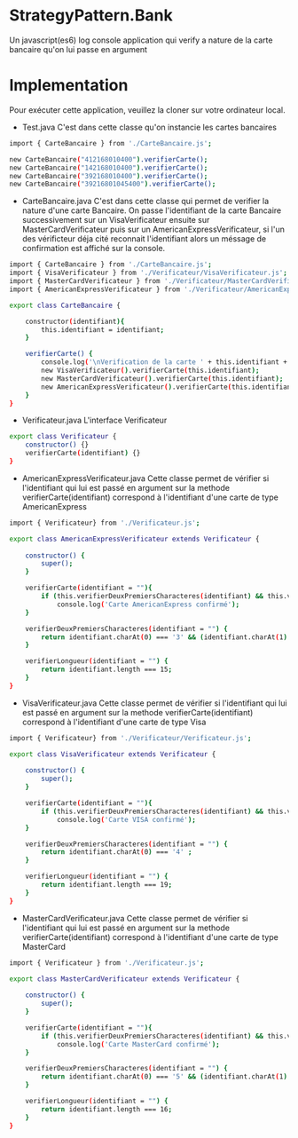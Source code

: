 # StrategyPattern.Bank
Un javascript(es6) log console application qui verify a nature de la carte bancaire qu'on lui passe en argument


# Implementation
Pour exécuter cette application, veuillez la cloner sur votre ordinateur local.

* Test.java
C'est dans cette classe qu'on instancie les cartes bancaires   
```bash
import { CarteBancaire } from './CarteBancaire.js';

new CarteBancaire("412168010400").verifierCarte();
new CarteBancaire("142168010400").verifierCarte();
new CarteBancaire("392168010400").verifierCarte();
new CarteBancaire("39216801045400").verifierCarte();
```

* CarteBancaire.java
C'est dans cette classe qui permet de verifier la nature d'une carte Bancaire. On passe l'identifiant de la carte Bancaire successivement sur un VisaVerificateur ensuite sur MasterCardVerificateur puis sur un AmericanExpressVerificateur, si l'un des vérificteur déja cité reconnait l'identifiant alors un méssage de confirmation est affiché sur la console.
```bash
import { CarteBancaire } from './CarteBancaire.js';
import { VisaVerificateur } from './Verificateur/VisaVerificateur.js';
import { MasterCardVerificateur } from './Verificateur/MasterCardVerificateur.js';
import { AmericanExpressVerificateur } from './Verificateur/AmericanExpressVerificateur.js';

export class CarteBancaire {

    constructor(identifiant){
        this.identifiant = identifiant;
    }

    verifierCarte() {
        console.log('\nVerification de la carte ' + this.identifiant + ' ...');
        new VisaVerificateur().verifierCarte(this.identifiant);
        new MasterCardVerificateur().verifierCarte(this.identifiant);    
        new AmericanExpressVerificateur().verifierCarte(this.identifiant);
    }
}
```

* Verificateur.java
L'interface Verificateur   
```bash
export class Verificateur {
    constructor() {}
    verifierCarte(identifiant) {}
}
```

* AmericanExpressVerificateur.java
Cette classe permet de vérifier si l'identifiant qui lui  est passé en argument sur la methode verifierCarte(identifiant) correspond à l'identifiant d'une carte de type AmericanExpress 
```bash
import { Verificateur} from './Verificateur.js';

export class AmericanExpressVerificateur extends Verificateur {
    
    constructor() {
        super();
    }

    verifierCarte(identifiant = ""){
        if (this.verifierDeuxPremiersCharacteres(identifiant) && this.verifierLongueur(identifiant))
            console.log('Carte AmericanExpress confirmé');
    }

    verifierDeuxPremiersCharacteres(identifiant = "") {
        return identifiant.charAt(0) === '3' && (identifiant.charAt(1) === '1' || identifiant.charAt(1) === '4') ;
    }

    verifierLongueur(identifiant = "") {
        return identifiant.length === 15;
    }
}
```

* VisaVerificateur.java
Cette classe permet de vérifier si l'identifiant qui lui  est passé en argument sur la methode verifierCarte(identifiant) correspond à l'identifiant d'une carte de type Visa 
```bash
import { Verificateur} from './Verificateur/Verificateur.js';

export class VisaVerificateur extends Verificateur {
    
    constructor() {
        super();
    }

    verifierCarte(identifiant = ""){
        if (this.verifierDeuxPremiersCharacteres(identifiant) && this.verifierLongueur(identifiant))
            console.log('Carte VISA confirmé');
    }

    verifierDeuxPremiersCharacteres(identifiant = "") {
        return identifiant.charAt(0) === '4' ;
    }

    verifierLongueur(identifiant = "") {
        return identifiant.length === 19;
    }
}
```

* MasterCardVerificateur.java
Cette classe permet de vérifier si l'identifiant qui lui  est passé en argument sur la methode verifierCarte(identifiant) correspond à l'identifiant d'une carte de type MasterCard 
```bash
import { Verificateur } from './Verificateur.js';

export class MasterCardVerificateur extends Verificateur {
    
    constructor() {
        super();
    }

    verifierCarte(identifiant = ""){
        if (this.verifierDeuxPremiersCharacteres(identifiant) && this.verifierLongueur(identifiant))
            console.log('Carte MasterCard confirmé');
    }

    verifierDeuxPremiersCharacteres(identifiant = "") {
        return identifiant.charAt(0) === '5' && (identifiant.charAt(1) === '1' || identifiant.charAt(1) === '2' || identifiant.charAt(1) === '3' || identifiant.charAt(1) === '4' || identifiant.charAt(1) === '5' ) ;
    }

    verifierLongueur(identifiant = "") {
        return identifiant.length === 16;
    }
}
```
